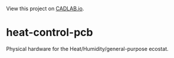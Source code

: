 View this project on [CADLAB.io](https://cadlab.io/project/23046). 

# heat-control-pcb
Physical hardware for the Heat/Humidity/general-purpose ecostat.
